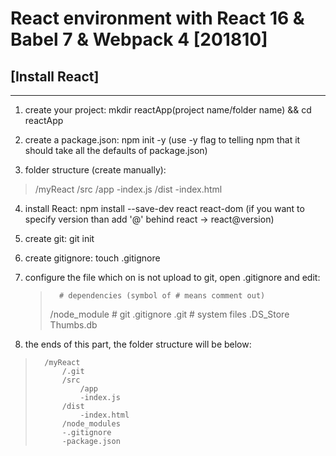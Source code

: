 # React environment with React 16 & Babel 7 & Webpack 4 [201810]

## [Install React]

***
1. create your project: mkdir reactApp(project name/folder name) && cd reactApp

2. create a package.json: npm init -y (use -y flag to telling npm that it should take all the defaults of package.json)

3. folder structure (create manually):
>    /myReact
>        /src
>            /app
>                -index.js
>        /dist
>            -index.html

4. install React: npm install --save-dev react react-dom (if you want to specify version than add '@' behind react -> react@version)

5. create git: git init

6. create gitignore: touch .gitignore

7. configure the file which on is not upload to git, open .gitignore and edit:
    >       # dependencies (symbol of # means comment out)
    > /node_module
    >       # git
    > .gitignore
    > .git
    >       # system files
    > .DS_Store
    > Thumbs.db

8. the ends of this part, the folder structure will be below:
>       /myReact
>           /.git
>           /src
>               /app
>               -index.js
>           /dist
>               -index.html
>           /node_modules
>           -.gitignore
>           -package.json